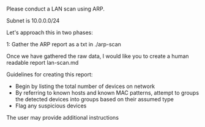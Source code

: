 Please conduct a LAN scan using ARP.

Subnet is 10.0.0.0/24

Let's approach this in two phases:

1: Gather the ARP report as a txt in ./arp-scan

Once we have gathered the raw data, I would like you to create a human readable report lan-scan.md

Guidelines for creating this report:

- Begin by listing the total number of devices on network  
- By referring to known hosts and known MAC patterns, attempt to groups the detected devices into groups based on their assumed type  
- Flag any suspicious devices  

The user may provide additional instructions
